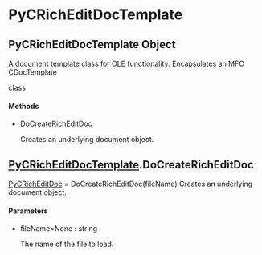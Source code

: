 # PyCRichEditDocTemplate


## PyCRichEditDocTemplate Object

A document template class for OLE functionality\.  Encapsulates an MFC CDocTemplate

 class

#### Methods

  - [DoCreateRichEditDoc](PyCRichEditDocTemplate.md#pycricheditdoctemplatedocreatericheditdoc)

    Creates an underlying document object\.&nbsp;


## [PyCRichEditDocTemplate](PyCRichEditDocTemplate.md#pycricheditdoctemplate)\.DoCreateRichEditDoc

[PyCRichEditDoc](PyCRichEditDoc.md) = DoCreateRichEditDoc\(fileName\)
Creates an underlying document object\.

#### Parameters

  - fileName=None : string

    The name of the file to load\.